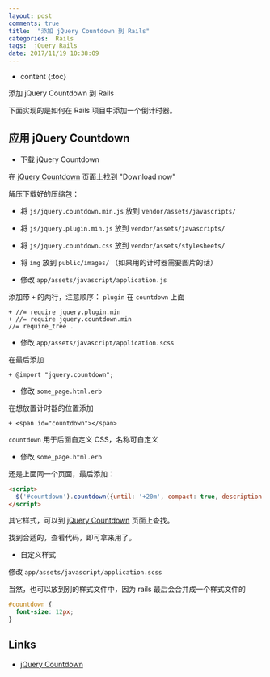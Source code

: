 ```yaml
---
layout: post
comments: true
title:  "添加 jQuery Countdown 到 Rails"
categories:  Rails
tags:  jQuery Rails
date: 2017/11/19 10:38:09
---
```


* content
{:toc}

添加 jQuery Countdown 到 Rails



下面实现的是如何在 Rails 项目中添加一个倒计时器。

## 应用 jQuery Countdown

* 下载 jQuery Countdown

在 [jQuery Countdown](http://keith-wood.name/countdown.html) 页面上找到 "Download now"

解压下载好的压缩包：

  * 将 `js/jquery.countdown.min.js` 放到 `vendor/assets/javascripts/`
  * 将 `js/jquery.plugin.min.js` 放到 `vendor/assets/javascripts/`
  * 将 `js/jquery.countdown.css` 放到 `vendor/assets/stylesheets/`
  * 将 `img` 放到 `public/images/` （如果用的计时器需要图片的话）


* 修改 `app/assets/javascript/application.js`

添加带 `+` 的两行，注意顺序： `plugin` 在 `countdown` 上面

```
+ //= require jquery.plugin.min  
+ //= require jquery.countdown.min
//= require_tree .
```
* 修改 `app/assets/javascript/application.scss`

在最后添加

```
+ @import "jquery.countdown";
```

* 修改 `some_page.html.erb`

在想放置计时器的位置添加

```
+ <span id="countdown"></span>
```

`countdown` 用于后面自定义 CSS，名称可自定义

* 修改 `some_page.html.erb`

还是上面同一个页面，最后添加：

```html
<script>
  $('#countdown').countdown({until: '+20m', compact: true, description: ""});
</script>
```

其它样式，可以到 [jQuery Countdown](http://keith-wood.name/countdown.html) 页面上查找。

找到合适的，查看代码，即可拿来用了。

* 自定义样式

修改 `app/assets/javascript/application.scss`

当然，也可以放到别的样式文件中，因为 rails 最后会合并成一个样式文件的


```css
#countdown {
  font-size: 12px;
}
```



## Links

* [jQuery Countdown](http://keith-wood.name/countdown.html)
